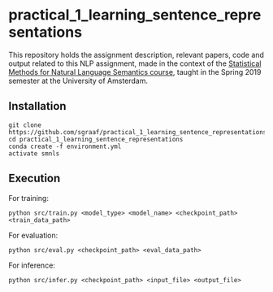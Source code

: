 # practical_1_learning_sentence_representations
This repository holds the assignment description, relevant papers, code and output related to this NLP assignment, made in the context of the [Statistical Methods for Natural Language Semantics course](https://cl-illc.github.io/semantics/), taught in the Spring 2019 semester at the University of Amsterdam.

## Installation
```
git clone https://github.com/sgraaf/practical_1_learning_sentence_representations/
cd practical_1_learning_sentence_representations
conda create -f environment.yml
activate smnls
```

## Execution
For training:
```
python src/train.py <model_type> <model_name> <checkpoint_path> <train_data_path>
```

For evaluation:
```
python src/eval.py <checkpoint_path> <eval_data_path>
```

For inference:
```
python src/infer.py <checkpoint_path> <input_file> <output_file>
```
